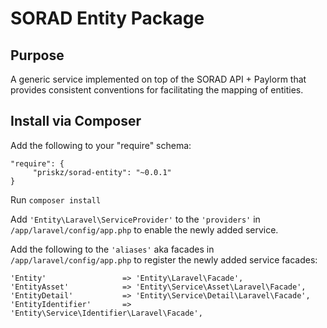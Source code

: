 # SORAD Entity Package

## Purpose

A generic service implemented on top of the SORAD API + Paylorm that provides consistent conventions for facilitating the mapping of entities.

## Install via Composer

Add the following to your "require" schema:

```
"require": {
     "priskz/sorad-entity": "~0.0.1"
}
```

Run ```composer install```

Add ```'Entity\Laravel\ServiceProvider'``` to the ```'providers'``` in ```/app/laravel/config/app.php``` to enable the newly added service.

Add the following to the ```'aliases'``` aka facades in ```/app/laravel/config/app.php``` to register the newly added service facades:
```
'Entity'                 => 'Entity\Laravel\Facade',
'EntityAsset'            => 'Entity\Service\Asset\Laravel\Facade',
'EntityDetail'           => 'Entity\Service\Detail\Laravel\Facade',
'EntityIdentifier'       => 'Entity\Service\Identifier\Laravel\Facade',
```